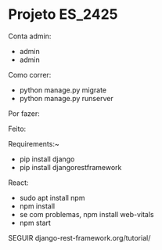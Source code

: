 # Projeto ES_2425

Conta admin:
- admin
- admin

Como correr:
- python manage.py migrate
- python manage.py runserver

Por fazer:

Feito:

Requirements:~
- pip install django
- pip install djangorestframework


React:
- sudo apt install npm
- npm install
- se com problemas, npm install web-vitals
- npm start


SEGUIR django-rest-framework.org/tutorial/